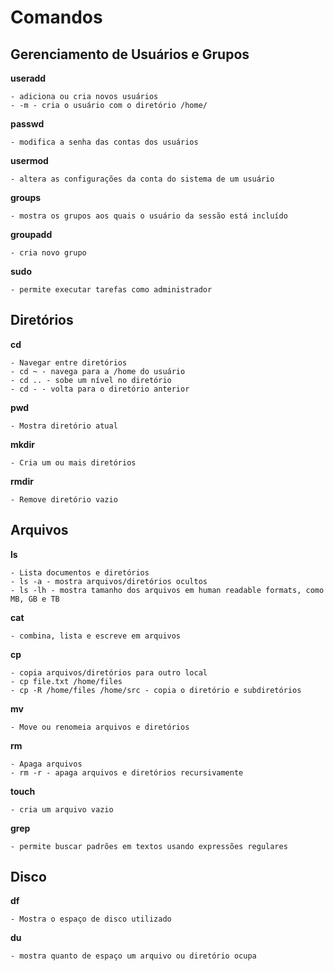 # Comandos
## Gerenciamento de Usuários e Grupos
**useradd**
```
- adiciona ou cria novos usuários
- -m - cria o usuário com o diretório /home/
```
**passwd**
```
- modifica a senha das contas dos usuários
```
**usermod**
```
- altera as configurações da conta do sistema de um usuário
```
**groups**
```
- mostra os grupos aos quais o usuário da sessão está incluído
```
**groupadd**
```
- cria novo grupo
```
**sudo**
```
- permite executar tarefas como administrador
```

## Diretórios
**cd**
```
- Navegar entre diretórios
- cd ~ - navega para a /home do usuário
- cd .. - sobe um nível no diretório
- cd - - volta para o diretório anterior
```
**pwd**
```
- Mostra diretório atual
```
**mkdir**
```
- Cria um ou mais diretórios
```
**rmdir**
```
- Remove diretório vazio
```

## Arquivos
**ls**
```
- Lista documentos e diretórios
- ls -a - mostra arquivos/diretórios ocultos
- ls -lh - mostra tamanho dos arquivos em human readable formats, como MB, GB e TB
```
**cat**
```
- combina, lista e escreve em arquivos
```
**cp**
```
- copia arquivos/diretórios para outro local
- cp file.txt /home/files
- cp -R /home/files /home/src - copia o diretório e subdiretórios
```
**mv**
```
- Move ou renomeia arquivos e diretórios
```
**rm**
```
- Apaga arquivos
- rm -r - apaga arquivos e diretórios recursivamente
```
**touch**
```
- cria um arquivo vazio
```
**grep**
```
- permite buscar padrões em textos usando expressões regulares
```

## Disco
**df**
```
- Mostra o espaço de disco utilizado
```
**du**
```
- mostra quanto de espaço um arquivo ou diretório ocupa
```